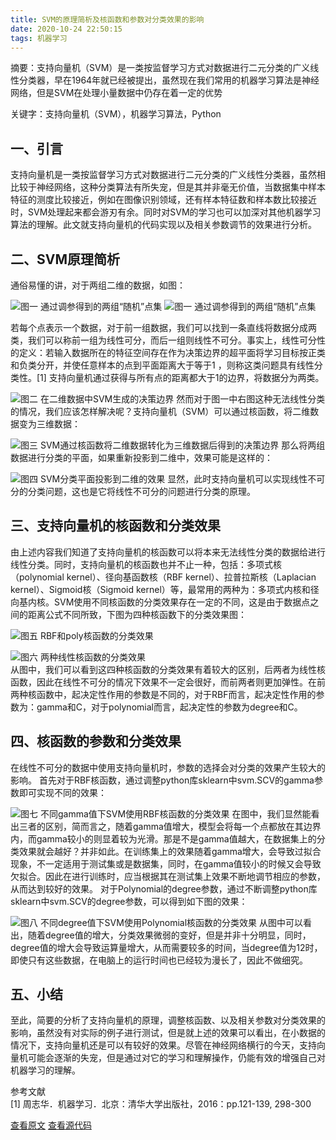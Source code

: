 ```yaml
---
title: SVM的原理简析及核函数和参数对分类效果的影响
date: 2020-10-24 22:50:15
tags: 机器学习
---
```



摘要：支持向量机（SVM）是一类按监督学习方式对数据进行二元分类的广义线性分类器，早在1964年就已经被提出，虽然现在我们常用的机器学习算法是神经网络，但是SVM在处理小量数据中仍存在着一定的优势

关键字：支持向量机（SVM），机器学习算法，Python

## 一、引言
支持向量机是一类按监督学习方式对数据进行二元分类的广义线性分类器，虽然相比较于神经网络，这种分类算法有所失宠，但是其并非毫无价值，当数据集中样本特征的测度比较接近，例如在图像识别领域，还有样本特征数和样本数比较接近时，SVM处理起来都会游刃有余。同时对SVM的学习也可以加深对其他机器学习算法的理解。此文就支持向量机的代码实现以及相关参数调节的效果进行分析。
## 二、SVM原理简析
通俗易懂的讲，对于两组二维的数据，如图：
   

![图一 通过调参得到的两组“随机”点集](SVM的原理简析及核函数和参数对分类效果的影响/1.png)
![图一 通过调参得到的两组“随机”点集](SVM的原理简析及核函数和参数对分类效果的影响/2.png)

若每个点表示一个数据，对于前一组数据，我们可以找到一条直线将数据分成两类，我们可以称前一组为线性可分，而后一组则线性不可分。事实上，线性可分性的定义：若输入数据所在的特征空间存在作为决策边界的超平面将学习目标按正类和负类分开，并使任意样本的点到平面距离大于等于1 ，则称这类问题具有线性分类性。[1]
支持向量机通过获得与所有点的距离都大于1的边界，将数据分为两类。
 
![图二 在二维数据中SVM生成的决策边界](SVM的原理简析及核函数和参数对分类效果的影响/3.png)
然而对于图一中右图这种无法线性分类的情况，我们应该怎样解决呢？支持向量机（SVM）可以通过核函数，将二维数据变为三维数据：
 
![图三 SVM通过核函数将二维数据转化为三维数据后得到的决策边界](SVM的原理简析及核函数和参数对分类效果的影响/4.png)
那么将两组数据进行分类的平面，如果重新投影到二维中，效果可能是这样的：
 
![图四 SVM分类平面投影到二维的效果](SVM的原理简析及核函数和参数对分类效果的影响/5.png)
显然，此时支持向量机可以实现线性不可分的分类问题，这也是它将线性不可分的问题进行分类的原理。
## 三、支持向量机的核函数和分类效果
由上述内容我们知道了支持向量机的核函数可以将本来无法线性分类的数据给进行线性分类。同时，支持向量机的核函数也并不止一种，包括：多项式核（polynomial kernel）、径向基函数核（RBF kernel）、拉普拉斯核（Laplacian kernel）、Sigmoid核（Sigmoid kernel）等，最常用的两种为：多项式内核和径向基内核。SVM使用不同核函数的分类效果存在一定的不同，这是由于数据点之间的距离公式不同所致，下图为四种核函数下的分类效果图：
 
![图五 RBF和poly核函数的分类效果](SVM的原理简析及核函数和参数对分类效果的影响/6.png)
 
![图六 两种线性核函数的分类效果](SVM的原理简析及核函数和参数对分类效果的影响/7.png)<br/>
从图中，我们可以看到这四种核函数的分类效果有着较大的区别，后两者为线性核函数，因此在线性不可分的情况下效果不一定会很好，而前两者则更加弹性。在前两种核函数中，起决定性作用的参数是不同的，对于RBF而言，起决定性作用的参数为：gamma和C，对于polynomial而言，起决定性的参数为degree和C。
## 四、核函数的参数和分类效果
在线性不可分的数据中使用支持向量机时，参数的选择会对分类的效果产生较大的影响。
首先对于RBF核函数，通过调整python库sklearn中svm.SCV的gamma参数即可实现不同的效果：
 
![图七 不同gamma值下SVM使用RBF核函数的分类效果](SVM的原理简析及核函数和参数对分类效果的影响/8.png)
在图中，我们显然能看出三者的区别，简而言之，随着gamma值增大，模型会将每一个点都放在其边界内，而gamma较小的则显着较为光滑。那是不是gamma值越大，在数据集上的分类效果就会越好？并非如此。在训练集上的效果随着gamma增大，会导致过拟合现象，不一定适用于测试集或是数据集，同时，在gamma值较小的时候又会导致欠拟合。因此在进行训练时，应当根据其在测试集上效果不断地调节相应的参数，从而达到较好的效果。
对于Polynomial的degree参数，通过不断调整python库sklearn中svm.SCV的degree参数，可以得到如下图的效果：
 
![图八 不同degree值下SVM使用Polynomial核函数的分类效果](SVM的原理简析及核函数和参数对分类效果的影响/9.png)
	从图中可以看出，随着degree值的增大，分类效果微弱的变好，但是并非十分明显，同时，degree值的增大会导致运算量增大，从而需要较多的时间，当degree值为12时，即使只有这些数据，在电脑上的运行时间也已经较为漫长了，因此不做细究。
## 五、小结
至此，简要的分析了支持向量机的原理，调整核函数、以及相关参数对分类效果的影响，虽然没有对实际的例子进行测试，但是就上述的效果可以看出，在小数据的情况下，支持向量机还是可以有较好的效果。尽管在神经网络横行的今天，支持向量机可能会逐渐的失宠，但是通过对它的学习和理解操作，仍能有效的增强自己对机器学习的理解。

参考文献<br />
[1] 周志华．机器学习．北京：清华大学出版社，2016：pp.121-139, 298-300 

[查看原文](/file/计算机思维实训/B-76-张典.doc)
[查看源代码](/file/计算机思维实训/随机点集.ipynb)
